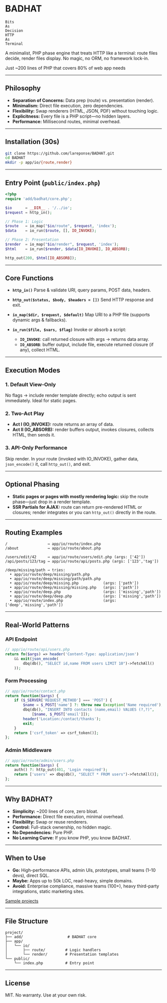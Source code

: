 # BADHAT

```
Bits 
As 
Decision
HTTP 
As 
Terminal
```

A minimalist, PHP phase engine that treats HTTP like a terminal: route files decide, render files display. No magic, no ORM, no framework lock-in. 

Just ~200 lines of PHP that covers 80% of web app needs

---

## Philosophy

* **Separation of Concerns:** Data prep (route) vs. presentation (render).
* **Minimalism:** Direct file execution, zero dependencies.
* **Flexibility:** Swap renderers (HTML, JSON, PDF) without touching logic.
* **Explicitness:** Every file is a PHP script—no hidden layers.
* **Performance:** Millisecond routes, minimal overhead.

---

## Installation (30s)

```bash
git clone https://github.com/lareponse/BADHAT.git
cd BADHAT
mkdir -p app/io/{route,render}
```

---

## Entry Point (`public/index.php`)

```php
<?php
require 'add/badhat/core.php';

$io      = __DIR__ . '/../io';
$request = http_in();

// Phase 1: Logic
$route   = io_map("$io/route", $request, 'index');
$data    = io_run($route, [], IO_INVOKE);

// Phase 2: Presentation
$render  = io_map("$io/render", $request, 'index');
$html    = io_run($render, $data[IO_INVOKE], IO_ABSORB);

http_out(200, $html[IO_ABSORB]);
```

---

## Core Functions

* **`http_in()`**
  Parse & validate URI, query params, POST data, headers.

* **`http_out($status, $body, $headers = [])`**
  Send HTTP response and exit.

* **`io_map($dir, $request, $default)`**
  Map URI to a PHP file (supports dynamic args & fallbacks).

* **`io_run($file, $vars, $flag)`**
  Invoke or absorb a script:

  * **`IO_INVOKE`**: call returned closure with args → returns data array.
  * **`IO_ABSORB`**: buffer output, include file, execute returned closure (if any), collect HTML.

---

## Execution Modes

### 1. Default View-Only

No flags → include render template directly; echo output is sent immediately. Ideal for static pages.

### 2. Two-Act Play

* **Act I (IO_INVOKE):** route returns an array of data.
* **Act II (IO_ABSORB):** render buffers output, invokes closures, collects HTML, then sends it.

### 3. API-Only Performance

Skip render. In your route (invoked with IO_INVOKE), gather data, `json_encode()` it, call `http_out()`, and exit.

---

## Optional Phasing

* **Static pages or pages with mostly rendering logic:** skip the route phase—just drop in a render template.
* **SSR Partials for AJAX:** route can return pre-rendered HTML or closures; render integrates or you can `http_out()` directly in the route.

---

## Routing Examples

```
/                  → app/io/route/index.php
/about             → app/io/route/about.php

/users/edit/42     → app/io/route/users/edit.php (args: ['42'])
/api/posts/123/tag → app/io/route/api/posts.php (args: ['123','tag'])

/deep/missing/path → tries:
  • app/io/route/deep/missing/path.php
  • app/io/route/deep/missing/path/path.php
  • app/io/route/deep/missing.php           (args: ['path'])
  • app/io/route/deep/missing/missing.php   (args: ['path'])
  • app/io/route/deep.php                   (args: ['missing','path'])
  • app/io/route/deep/deep.php              (args: ['missing','path'])
  • app/io/route/index.php                  (args: ['deep','missing','path'])
```

---

## Real-World Patterns

### API Endpoint

```php
// app/io/route/api/users.php
return fn($args) => header('Content-Type: application/json')
    && exit(json_encode(
        dbq(db(), "SELECT id,name FROM users LIMIT 10")->fetchAll()
    ));
```

### Form Processing

```php
// app/io/route/contact.php
return function($args) {
    if ($_SERVER['REQUEST_METHOD'] === 'POST') {
        $name = $_POST['name'] ?: throw new Exception('Name required');
        dbq(db(), "INSERT INTO contacts (name,email) VALUES (?,?)",
            [$name, $_POST['email']]);
        header('Location:/contact/thanks');
        exit;
    }
    return ['csrf_token' => csrf_token()];
};
```

### Admin Middleware

```php
// app/io/route/admin/users.php
return function($args) {
    auth() ?: http_out(401, 'Login required');
    return ['users' => dbq(db(), "SELECT * FROM users")->fetchAll()];
};
```

---

## Why BADHAT?

* **Simplicity:** \~200 lines of core, zero bloat.
* **Performance:** Direct file execution, minimal overhead.
* **Flexibility:** Swap or reuse renderers.
* **Control:** Full-stack ownership, no hidden magic.
* **No Dependencies:** Pure PHP.
* **No Learning Curve:** If you know PHP, you know BADHAT.

---

## When to Use

* **Go:** High-performance APIs, admin UIs, prototypes, small teams (1–10 devs), direct SQL.
* **Maybe:** Apps up to 50k LOC, read-heavy, simple domains.
* **Avoid:** Enterprise compliance, massive teams (100+), heavy third-party integrations, static marketing sites.

[Sample projects](readme-sample-projects.md)

---

## File Structure

```
project/
├── add/                    # BADHAT core
├── app/
│   └── io/
│       ├── route/         # Logic handlers
│       └── render/        # Presentation templates
└── public/
    └── index.php          # Entry point
```

---

## License

MIT. No warranty. Use at your own risk.
